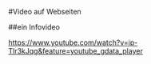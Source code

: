 #Video auf Webseiten

##ein Infovideo

https://www.youtube.com/watch?v=jp-Tlr3kJqg&feature=youtube_gdata_player

